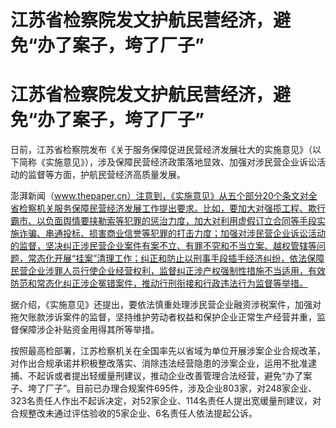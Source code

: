 # 江苏省检察院发文护航民营经济，避免“办了案子，垮了厂子”

# 江苏省检察院发文护航民营经济，避免“办了案子，垮了厂子”

日前，江苏省检察院发布《关于服务保障促进民营经济发展壮大的实施意见》（以下简称《实施意见》），涉及保障民营经济政策落地显效、加强对涉民营企业诉讼活动的监督等方面，护航民营经济高质量发展。

澎湃新闻（www.thepaper.cn）注意到，《实施意见》从五个部分20个条文对全省检察机关服务保障民营经济发展工作提出要求。比如，要加大对强揽工程、欺行霸市、以负面舆情要挟勒索等犯罪的惩治力度，加大对利用虚假订立合同等手段实施诈骗、串通投标、损害商业信誉等犯罪的打击力度；加强对涉民营企业诉讼活动的监督，坚决纠正涉民营企业案件有案不立、有罪不究和不当立案、越权管辖等问题，常态化开展“挂案”清理工作；纠正和防止以刑事手段插手经济纠纷，依法保障民营企业涉罪人员行使企业经营权利，监督纠正涉产权强制性措施不当适用，有效防范和常态化纠正涉企冤错案件，推动行刑衔接和行政违法行为监督等举措。

据介绍，《实施意见》还提出，要依法慎重处理涉民营企业融资涉税案件，加强对拖欠账款涉诉案件的监督，坚持维护劳动者权益和保护企业正常生产经营并重，监督保障涉企补贴资金用得其所等举措。

按照最高检部署，江苏检察机关在全国率先以省域为单位开展涉案企业合规改革，对作出合规承诺并积极整改落实、消除违法经营隐患的涉案企业，运用不批准逮捕、不起诉或者提出轻缓量刑建议，推动企业改善管理合法经营，避免“办了案子、垮了厂子”。目前已办理合规案件695件，涉及企业803家，对248家企业、323名责任人作出不起诉决定，对52家企业、114名责任人提出宽缓量刑建议，对合规整改未通过评估验收的5家企业、6名责任人依法提起公诉。

